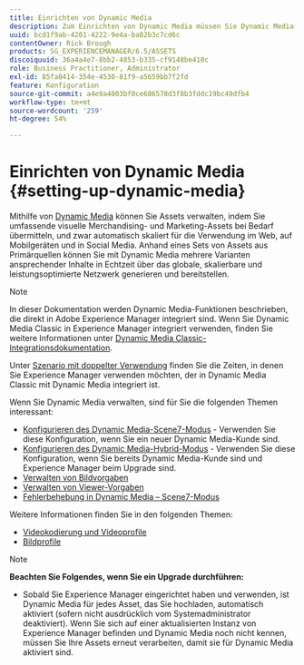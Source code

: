 ```yaml
---
title: Einrichten von Dynamic Media
description: Zum Einrichten von Dynamic Media müssen Sie Dynamic Media konfigurieren und Bild- sowie Viewer-Vorgaben verwalten.
uuid: bcd1f9ab-4201-4222-9e4a-ba82b3c7cd6c
contentOwner: Rick Brough
products: SG_EXPERIENCEMANAGER/6.5/ASSETS
discoiquuid: 36a4a4e7-8bb2-4853-b335-cf9148be410c
role: Business Practitioner, Administrator
exl-id: 85fa0414-354e-4530-81f9-a5659bb7f2fd
feature: Konfiguration
source-git-commit: a4e9a4003bf0ce686578d3f8b3fddc19bc49dfb4
workflow-type: tm+mt
source-wordcount: '259'
ht-degree: 54%

---
```


# Einrichten von Dynamic Media {#setting-up-dynamic-media}

Mithilfe von [Dynamic Media](https://business.adobe.com/products/experience-manager/assets/dynamic-media.html) können Sie Assets verwalten, indem Sie umfassende visuelle Merchandising- und Marketing-Assets bei Bedarf übermitteln, und zwar automatisch skaliert für die Verwendung im Web, auf Mobilgeräten und in Social Media. Anhand eines Sets von Assets aus Primärquellen können Sie mit Dynamic Media mehrere Varianten ansprechender Inhalte in Echtzeit über das globale, skalierbare und leistungsoptimierte Netzwerk generieren und bereitstellen.

>[!NOTE]
>
>In dieser Dokumentation werden Dynamic Media-Funktionen beschrieben, die direkt in Adobe Experience Manager integriert sind. Wenn Sie Dynamic Media Classic in Experience Manager integriert verwenden, finden Sie weitere Informationen unter [Dynamic Media Classic-Integrationsdokumentation](/help/sites-administering/scene7.md).
>
>Unter [Szenario mit doppelter Verwendung](/help/sites-administering/scene7.md#dual-use-scenario) finden Sie die Zeiten, in denen Sie Experience Manager verwenden möchten, der in Dynamic Media Classic mit Dynamic Media integriert ist.

Wenn Sie Dynamic Media verwalten, sind für Sie die folgenden Themen interessant:

* [Konfigurieren des Dynamic Media-Scene7-Modus](config-dms7.md)  - Verwenden Sie diese Konfiguration, wenn Sie ein neuer Dynamic Media-Kunde sind.
* [Konfigurieren des Dynamic Media-Hybrid-Modus](config-dynamic.md)  - Verwenden Sie diese Konfiguration, wenn Sie bereits Dynamic Media-Kunde sind und Experience Manager beim Upgrade sind.
* [Verwalten von Bildvorgaben](managing-image-presets.md)
* [Verwalten von Viewer-Vorgaben](managing-viewer-presets.md)
* [Fehlerbehebung in Dynamic Media – Scene7-Modus](troubleshoot-dms7.md)

Weitere Informationen finden Sie in den folgenden Themen:

* [Videokodierung und Videoprofile](video-profiles.md)
* [Bildprofile](image-profiles.md)

>[!NOTE]
>
>**Beachten Sie Folgendes, wenn Sie ein Upgrade durchführen:**
>
>* Sobald Sie Experience Manager eingerichtet haben und verwenden, ist Dynamic Media für jedes Asset, das Sie hochladen, automatisch aktiviert (sofern nicht ausdrücklich vom Systemadministrator deaktiviert). Wenn Sie sich auf einer aktualisierten Instanz von Experience Manager befinden und Dynamic Media noch nicht kennen, müssen Sie Ihre Assets erneut verarbeiten, damit sie für Dynamic Media aktiviert sind.

